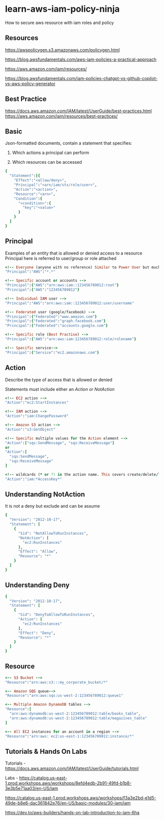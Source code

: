 # learn-aws-iam-policy-ninja
How to secure aws resource with iam roles and policy

## Resources
https://awspolicygen.s3.amazonaws.com/policygen.html

https://blog.awsfundamentals.com/aws-iam-policies-a-practical-approach

https://aws.amazon.com/iam/resources/

https://blog.awsfundamentals.com/iam-policies-chatgpt-vs-github-copilot-vs-aws-policy-generator

## Best Practice
https://docs.aws.amazon.com/IAM/latest/UserGuide/best-practices.html
https://aws.amazon.com/iam/resources/best-practices/

## Basic
Json-formatted documents, contain a statement that specifies:

1. Which actions a principal can perform

2. Which resources can be accessed

```ruby
{
  "Statement":[{
    "Effect":"<allow/deny>",
    "Principal":"<arn/iam/sts/role/user>",
    "Action":"<action>",
    "Resource":"<arn>",
    "Condition":{
      "<condition>":{
        "key":"<value>"
      }
    }
  ]
}
```
## Principal
Examples of an entity that is allowed or denied access to a resource
Principal here is referred to user/group or role attached
```ruby
<!-- Everyone (anyone with no reference) Similar to Power User but much powerful -->
"Principal":"AWS":"*.*"

<!-- Specific account or accounts -->
"Principal":{"AWS":"arn:aws:iam::123456789012:root"}
"Principal":{"AWS":"123456789012"}

<!-- Individual IAM user -->
"Principal":"AWS":"arn:aws:iam::123456789012:user/username"

<!-- Federated user (google/facebook) -->
"Principal":{"Federated":"www.amazon.com"}
"Principal":{"Federated":"graph.facebook.com"}
"Principal":{"Federated":"accounts.google.com"}

<!-- Specific role (Best Practise) -->
"Principal":{"AWS":"arn:aws:iam:123456789012:role/rolename"}

<!-- Specific service-->
"Principal":{"Service":"ec2.amazonaws.com"}
```
## Action
Describe the type of access that is allowed or denied

Statements must include either an _Action or NotAction_
```ruby
<!-- EC2 action -->
"Action":"ec2:StartInstances"

<!-- IAM action -->
"Action":"iam:ChangePassword"

<!-- Amazon S3 action -->
"Action":"s3:GetObject"

<!-- Specific multiple values for the Action element -->
"Action":["sqs:SendMessage", "sqs:ReceiveMessage"]
or
"Action":[
  "sqs:SendMessage",
  "sqs:ReceiveMessage"
]

<!-- wildcards (* or ?) in the action name. This covers create/delete/list/update -->
"Action":"iam:*AccessKey*"
```
## Understanding NotAction
It is not a deny but exclude and can be assume
```ruby
{
  "Version": "2012-10-17",
  "Statement": [
    {
      "Sid": "NotAllowToRunInstances",
      "NotAction": [
        "ec2:RunInstances"
      ],
      "Effect": "Allow",
      "Resource": "*"
    }
  ]
}
```
## Understanding Deny
```ruby
{
  "Version": "2012-10-17",
  "Statement": [
    {
      "Sid": "DenyToAllowToRunInstances",
      "Action": [
        "ec2:RunInstances"
      ],
      "Effect": "Deny",
      "Resource": "*"
    }
  ]
}
```
## Resource
```ruby
<-- S3 Bucket -->
"Resource":"arn:aws:s3:::my_corporate_bucket/*"

<-- Amazon SQS queue-->
"Resource":"arn:aws:sqs:us-west-2:123456789012:queue1"

<-- Multiple Amazon DynamoDB tables -->
"Resource":[
  "arn:aws:dynamodb:us-west-2:123456789012:table/books_table",
  "arn:aws:dynamodb:us-west-2:123456789012:table/magazines_table"
]

<-- All EC2 instances for an account in a region -->
"Resource":"arn:aws: ec2:us-east-1:123456789012:instance/*"
```
## Tutorials & Hands On Labs
Tutorials - https://docs.aws.amazon.com/IAM/latest/UserGuide/tutorials.html

Labs - https://catalog.us-east-1.prod.workshops.aws/workshops/8efd4edb-2b91-49fd-b1b8-3e3b5e71aa03/en-US/iam

https://catalog.us-east-1.prod.workshops.aws/workshops/f3a3e2bd-e1d5-49de-b8e6-dac361842e76/en-US/basic-modules/30-iam/iam

https://dev.to/aws-builders/hands-on-lab-introduction-to-iam-6ha
